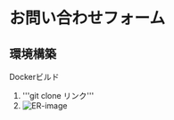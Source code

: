# お問い合わせフォーム

## 環境構築

Dockerビルド

1. '''git clone リンク'''
2. ![ER-image](https://github.com/user-attachments/assets/4251e9fd-b4b8-417f-98ec-aecb9a3e9c4b)
